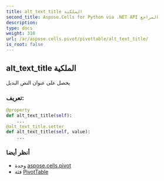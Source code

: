 ```yaml
---
title: alt_text_title الملكية
second_title: Aspose.Cells for Python via .NET API المراجع
description:
type: docs
weight: 310
url: /ar/aspose.cells.pivot/pivottable/alt_text_title/
is_root: false
---
```

##  alt_text_title الملكية

يحصل على عنوان النص البديل
###  تعريف:
```python
@property
def alt_text_title(self):
    ...
@alt_text_title.setter
def alt_text_title(self, value):
    ...
```

###  أنظر أيضا
* وحدة [aspose.cells.pivot](../../)
* فئة [PivotTable](/cells/python-net/ar/aspose.cells.pivot/pivottable)
